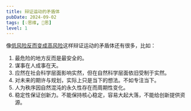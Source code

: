 ```yaml
---
title: 辩证运动的矛盾体
pubDate: 2024-09-02
tags: [💡思维, 🤔思]
level: 1
---
```


像[低风险反而变成高风险](/xyy/20240901)这样辩证运动的矛盾体还有很多，比如：

1. 最危险的地方反而是最安全的。
2. 谋事在人成事在天。
3. 应然在社会科学层面影响实然，但在自然科学层面依旧受制于实然。
4. 对未来的期许与规划，实际上只是当下的想法。不如专注当下。
5. 人为秩序因自然混沌的永久性存在而周期性变化。
6. 稳定性保证创新力。不能保持核心稳定，容易大起大落，不能给创新提供资源。
